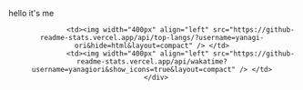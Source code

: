 hello it's me

<center>
      <div>
                  
                  <td><img width="400px" align="left" src="https://github-readme-stats.vercel.app/api/top-langs/?username=yanagi-ori&hide=html&layout=compact" /> </td>
                  <td><img width="400px" align="left" src="https://github-readme-stats.vercel.app/api/wakatime?username=yanagiori&show_icons=true&layout=compact" /> </td>
      </div>
</center>
